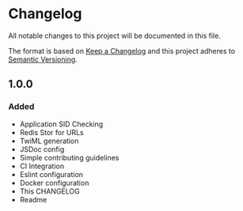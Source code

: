 # Changelog
All notable changes to this project will be documented in this file.

The format is based on [Keep a Changelog](http://keepachangelog.com/)
and this project adheres to [Semantic Versioning](http://semver.org/).

## 1.0.0
### Added
- Application SID Checking
- Redis Stor for URLs
- TwiML generation
- JSDoc config
- Simple contributing guidelines
- CI Integration
- Eslint configuration
- Docker configuration
- This CHANGELOG
- Readme

[Unreleased]: https://github.com/olivierlacan/keep-a-changelog/compare/master...develop
